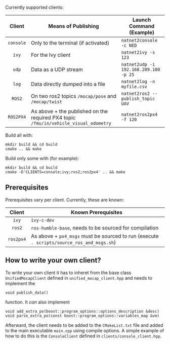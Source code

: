 Currently supported clients:

|        Client        | Means of Publishing                                                                  | Launch Command (Example)              |
|:--------------------:|------------------------------------------------------|---------------------------------------|
| `console` | Only to the terminal (if activated)                                                  | `natnet2console -c NED`                 |
| `ivy`                | For the Ivy client                                                                   | `natnet2ivy -s 123`                   |
| `udp`                | Data as a UDP stream                                                                 | `natnet2udp -i 192.168.209.100 -p 25` |
| `log`                | Data directly dumped into a file                                                     | `natnet2log -n myfile.csv`            |
| `ROS2`               | On two ros2 topics `/mocap/pose` and `/mocap/twist`                                  | `natnet2ros2 --publish_topic UAV`     |
| `ROS2PX4`            | As above + the published on the required PX4 topic `/fmu/in/vehicle_visual_odometry` | `natnet2ros2px4 -f 120`               |


Build all with:
```shell
mkdir build && cd build
cmake .. && make
```

Build only some with (for example):
```shell
mkdir build && cd build
cmake -D'CLIENTS=console;ivy;ros2;ros2px4' .. && make
```

## Prerequisites

Prerequisites vary per client. Currently, these are known:

|   Client  | Known Prerequisites                                                                      |
|:---------:|------------------------------------------------------------------------------------------|
| `ivy`     | `ivy-c-dev`                                                                              |
| `ros2`    | `ros-humble-base`, needs to be sourced for compilation                                   |
| `ros2px4` | As above + `px4_msgs` must be sourced to run (execute `. scripts/source_ros_and_msgs.sh`)|

## How to write your own client?

To write your own client it has to inheret from the base class `UnifiedMocapClient` defined in `unified_mocap_client.hpp` and needs to implement the 

    void publish_data()
function. It _can_ also implement 

    void add_extra_po(boost::program_options::options_description &desc)
    void parse_extra_po(const boost::program_options::variables_map &vm)
Afterward, the client needs to be added to the `CMakeList.txt` file and added to the main executable `main.cpp` using compile options. A simple example of how to do this is the `ConsoleClient` defined in `clients/console_client.hpp`.
    
